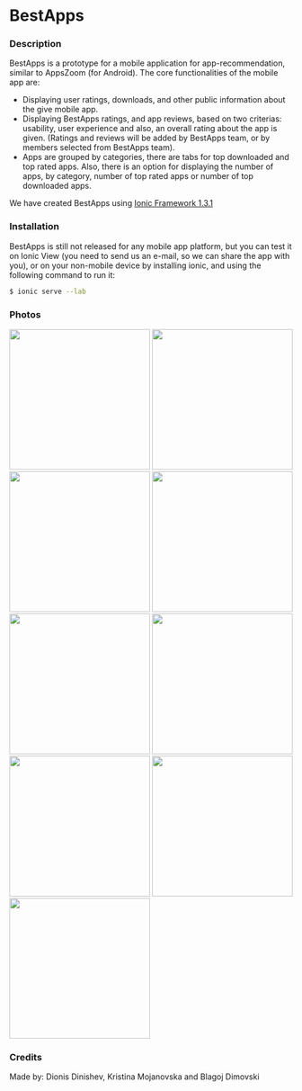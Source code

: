# BestApps

### Description

BestApps is a prototype for a mobile application for app-recommendation, similar to AppsZoom (for Android). The core functionalities of the mobile app are:

- Displaying user ratings, downloads, and other public information about the give mobile app.
- Displaying BestApps ratings, and app reviews, based on two criterias: usability, user experience and also, an overall rating about the app is given. (Ratings and reviews will be added by BestApps team, or by members selected from BestApps team).
- Apps are grouped by categories, there are tabs for top downloaded and top rated apps. Also, there is an option for displaying the number of apps, by category, number of top rated apps or number of top downloaded apps.

We have created BestApps using [Ionic Framework 1.3.1](http://ionicframework.com/)

### Installation

BestApps is still not released for any mobile app platform, but you can test it on Ionic View (you need to send us an e-mail, so we can share the app with you), or on your non-mobile device by installing ionic, and using the following command to run it:
```sh
$ ionic serve --lab
```

### Photos
<img src='https://s14.postimg.org/eycfip4w1/14339887_10207301918201539_683005312_o.jpg' width="250">
<img src='https://s14.postimg.org/kb19wtssh/14360470_10207301916921507_961633163_o.jpg' width="250">
<img src='https://s14.postimg.org/mtmyxieip/14374627_10207301916761503_743366266_o.jpg' width="250">
<img src='https://s14.postimg.org/b5sx2ypdt/14375198_10207301917401519_726135309_o.jpg' width="250">
<img src='https://s14.postimg.org/gv95n9vk1/14393849_10207301916401494_1853169389_o.jpg' width="250">
<img src='https://s14.postimg.org/9gjtuw9oh/14393900_10207301916241490_1325749025_o.jpg' width="250">
<img src='https://s14.postimg.org/szof498g1/14394036_10207301921881631_1997450458_o.jpg' width="250">
<img src='https://s14.postimg.org/bno2iteyp/14408124_10207301917201514_1824636200_o.jpg' width="250">
<img src='https://s14.postimg.org/q9jokt14x/14408299_10207301917801529_493086498_o.jpg' width="250">

### Credits

Made by: Dionis Dinishev, Kristina Mojanovska and Blagoj Dimovski
